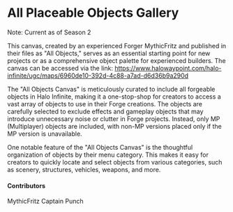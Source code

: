 # All Placeable Objects Gallery

Note: Current as of Season 2

This canvas, created by an experienced Forger MythicFritz and published in their files as "All Objects," serves as an essential starting point for new projects or as a comprehensive object palette for experienced builders. The canvas can be accessed via the link: https://www.halowaypoint.com/halo-infinite/ugc/maps/6960de10-392d-4c88-a7ad-d6d36b9a290d

The "All Objects Canvas" is meticulously curated to include all forgeable objects in Halo Infinite, making it a one-stop-shop for creators to access a vast array of objects to use in their Forge creations. The objects are carefully selected to exclude effects and gameplay objects that may introduce unnecessary noise or clutter in Forge projects. Instead, only MP (Multiplayer) objects are included, with non-MP versions placed only if the MP version is unavailable.

One notable feature of the "All Objects Canvas" is the thoughtful organization of objects by their menu category. This makes it easy for creators to quickly locate and select objects from various categories, such as scenery, structures, vehicles, weapons, and more.

#### Contributors

MythicFritz Captain Punch
